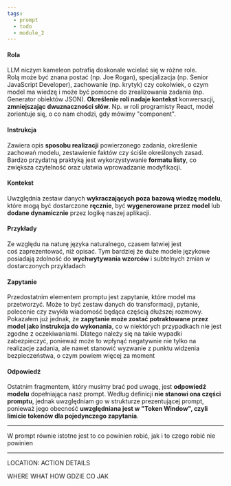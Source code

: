 ```yaml
---
tags:
  - prompt
  - todo
  - module_2
---
```


#### Rola
LLM niczym kameleon potrafią doskonale wcielać się w różne role. Rolą może być znana postać (np. Joe Rogan), specjalizacja (np. Senior JavaScript Developer), zachowanie (np. krytyk) czy cokolwiek, o czym model ma wiedzę i może być pomocne do zrealizowania zadania (np. Generator obiektów JSON). **Określenie roli nadaje kontekst** konwersacji, **zmniejszając dwuznaczności słów**. Np. w roli programisty React, model zorientuje się, o co nam chodzi, gdy mówimy "component".
#### Instrukcja
Zawiera opis **sposobu realizacji** powierzonego zadania, określenie zachowań modelu, zestawienie faktów czy ściśle określonych zasad. Bardzo przydatną praktyką jest wykorzystywanie **formatu listy**, co zwiększa czytelność oraz ułatwia wprowadzanie modyfikacji.
#### Kontekst
 Uwzględnia zestaw danych **wykraczających poza bazową wiedzę modelu**, które mogą być dostarczone **ręcznie**, być **wygenerowane przez model** lub **dodane dynamicznie** przez logikę naszej aplikacji.
#### Przykłady
 Ze względu na naturę języka naturalnego, czasem łatwiej jest coś zaprezentować, niż opisać. Tym bardziej że duże modele językowe posiadają zdolność do **wychwytywania wzorców** i subtelnych zmian w dostarczonych przykładach
#### Zapytanie
Przedostatnim elementem promptu jest zapytanie, które model ma przetworzyć. Może to być zestaw danych do transformacji, pytanie, polecenie czy zwykła wiadomość będąca częścią dłuższej rozmowy. Pokazałem już jednak, że **zapytanie może zostać potraktowane przez model jako instrukcja do wykonania**, co w niektórych przypadkach nie jest zgodne z oczekiwaniami. Dlatego należy się na takie wypadki zabezpieczyć, ponieważ może to wpłynąć negatywnie nie tylko na realizacje zadania, ale nawet stanowić wyzwanie z punktu widzenia bezpieczeństwa, o czym powiem więcej za moment
#### Odpowiedź
Ostatnim fragmentem, który musimy brać pod uwagę, jest **odpowiedź modelu** dopełniająca nasz prompt. Według definicji **nie stanowi ona części promptu**, jednak uwzględniam go w strukturze prezentującej prompt, ponieważ jego obecność **uwzględniana jest w "Token Window", czyli limicie tokenów dla pojedynczego zapytania**.

----
W prompt równie istotne jest to co powinien robić, jak i to czego robić nie powinien

---

LOCATION: 
	ACTION DETAILS 

WHERE WHAT HOW
GDZIE CO JAK